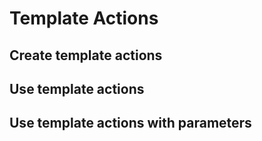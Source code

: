 # Template Actions

## Create template actions

## Use template actions

## Use template actions with parameters